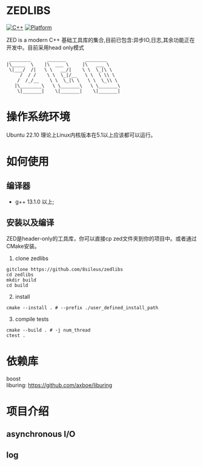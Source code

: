 # ZEDLIBS 
[![C++](https://img.shields.io/badge/language-C++-blue.svg)](https://isocpp.org/)
[![Platform](https://img.shields.io/badge/platform-linux%20-lightgrey.svg)](https://www.kernel.org/)  

ZED is a modern C++ 基础工具库的集合,目前已包含:异步IO,日志,其余功能正在开发中。目前采用head only模式
```
 ________      _______       ________     
|\_____  \    |\  ___ \     |\   ___ \      
 \|___/  /|   \ \   __/|    \ \  \_|\ \        
     /  / /    \ \  \_|/__   \ \  \ \\ \  
    /  /_/__    \ \  \_|\ \   \ \  \_\\ \   
   |\________\   \ \_______\   \ \_______\  
    \|_______|    \|_______|    \|_______|  
```
# 操作系统环境
Ubuntu 22.10
理论上Linux内核版本在5.1以上应该都可以运行。
# 如何使用
## 编译器
- g++ 13.1.0 以上;
## 安装以及编译
ZED是header-only的工具库，你可以直接cp zed文件夹到你的项目中。或者通过CMake安装。
1. clone zedlibs
```
gitclone https://github.com/8sileus/zedlibs
cd zedlibs
mkdir build
cd build
```
2. install
```
cmake --install . # --prefix ./user_defined_install_path 
```
3. compile tests
```
cmake --build . # -j num_thread
ctest .
```

# 依赖库
boost    
liburing: https://github.com/axboe/liburing
# 项目介绍
## asynchronous I/O


## log

